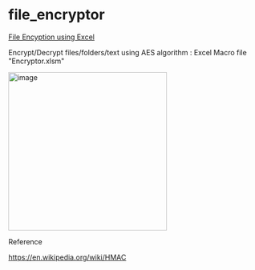 # file_encryptor

[File Encyption using Excel](https://github.com/WingsMaker/file_encryptor/blob/main/encryptor.xlsm)

Encrypt/Decrypt files/folders/text using AES algorithm : Excel Macro file "Encryptor.xlsm"

<img width="316" alt="image" src="https://github.com/WingsMaker/file_encryptor/assets/32192638/5330589d-1349-46f3-8588-53520a407c14">

Reference

https://en.wikipedia.org/wiki/HMAC
